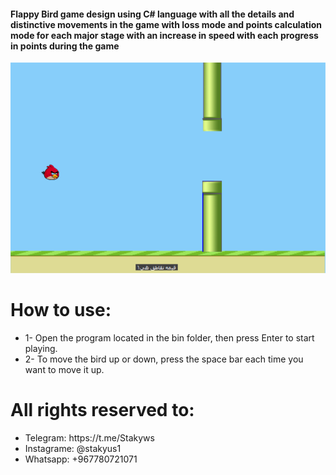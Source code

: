 <h4>Flappy Bird game design using C# language with all the details and
distinctive movements in the game with loss mode and
points calculation mode for each major stage
with an increase in speed with each
progress in points during the game</h4>

<p align="center">
  <img src="1.png" alt="Main interface">
</p>

<h1>How to use:</h1>

<ul>
  <li>1- Open the program located in the bin folder, then press Enter to start playing.</li>
  <li>2- To move the bird up or down, press the space bar each time you want to move it up.</li>
</ul>


<h1>All rights reserved to:</h1>
<ul>
  <li>Telegram: https://t.me/Stakyws</li>
  <li>Instagrame: @stakyus1</li>
  <li>Whatsapp: +967780721071</li>
</ul>
